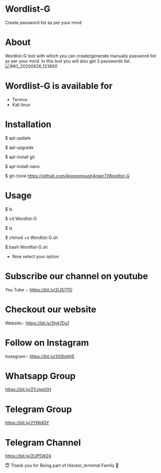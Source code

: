 # Wordlist-G
Create password list as per your mind
# About
Wordlist-G tool with which you can create/generate manually password list as per your mind. In this tool you will also get 3 passwords list.
![IMG_20200626_123650](https://user-images.githubusercontent.com/65849213/86004560-1e231180-ba31-11ea-84de-1bc38ffa6902.jpg)

# Wordlist-G is available for
* Termux
* Kali linux
# Installation
$ apt update

$ apt upgrade

$ apt install git

$ apt install nano

$ git clone https://github.com/Anonymoush4cker7/Wordlist-G
# Usage
$ ls

$ cd Wordlist-G

$ ls

$ chmod +x Wordlist-G.sh

$ bash Wordlist-G.sh

* Now select your option
# Subscribe our channel on youtube
You Tube :- https://bit.ly/2USjTfO
# Checkout our website
Website:- https://bit.ly/3hA7Du1
# Follow on Instagram
Instagram:- https://bit.ly/30StmHS
# Whatsapp Group
https://bit.ly/2YJnmOH
# Telegram Group
https://bit.ly/2YNIdQY
# Telegram Channel
https://bit.ly/2UP5W24

😇 Thank you for Being part of *Hacker_terminal* Family 🙏
